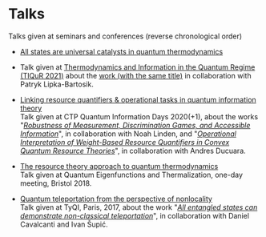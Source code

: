 # Talks
Talks given at seminars and conferences (reverse chronological order)

- [All states are universal catalysts in quantum thermodynamics](https://github.com/paulskrzypczyk/Talks/blob/master/Tiqur%202021%20Universal%20Catalysts.pdf)
- Talk given at [Thermodynamics and Information in the Quantum Regime (TIQuR 2021)](https://www.tiqur2021.com/home) about the [work (with the same title)](https://doi.org/10.1103/PhysRevX.11.011061) in collaboration with Patryk Lipka-Bartosik. 

- [Linking resource quantifiers & operational tasks in quantum information theory](https://github.com/paulskrzypczyk/Talks/blob/master/Linking%20Resouce%20Quantifiers%20-%20QID2020.pdf)  
Talk given at CTP Quantum Information Days 2020(+1), about the works "*[Robustness of Measurement, Discrimination Games, and Accessible Information](https://doi.org/10.1103/PhysRevLett.122.140403)*", in collaboration with Noah Linden, and "*[Operational Interpretation of Weight-Based Resource Quantifiers in Convex Quantum Resource Theories](https://doi.org/10.1103/PhysRevLett.125.110401)*", in collaboration with Andres Ducuara. 

- [The resource theory approach to quantum thermodynamics](https://github.com/paulskrzypczyk/Talks/blob/master/resource-theory-overview.pdf)  
Talk given at Quantum Eigenfunctions and Thermalization, one-day meeting, Bristol 2018.

- [Quantum teleportation from the perspective of nonlocality](https://github.com/paulskrzypczyk/Talks/blob/master/Teleportation%20-%20TyQI%202017.pdf)  
Talk given at TyQI, Paris, 2017, about the work "*[All entangled states can demonstrate non-classical teleportation](https://doi.org/10.1103/PhysRevLett.119.110501)*", in collaboration with Daniel Cavalcanti and Ivan Šupić.
